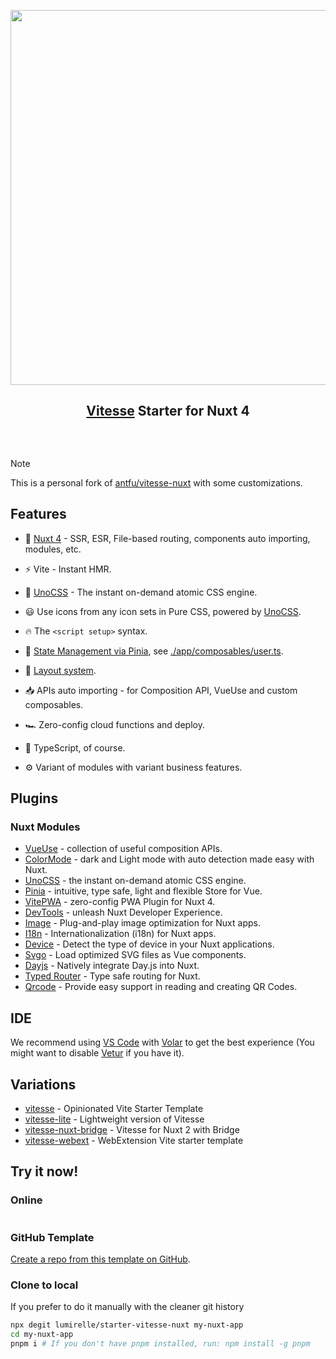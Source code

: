 <p align="center">
<img src="https://user-images.githubusercontent.com/11247099/140462375-7b7ac4db-35b7-453c-8a05-13d8d20282c4.png" width="600"/>
</p>

<h2 align="center">
<a href="https://github.com/antfu/vitesse">Vitesse</a> Starter for Nuxt 4
</h2><br>

<p align="center">
<a href="https://stackblitz.com/github/lumirelle/starter-vitesse-nuxt"><img src="https://developer.stackblitz.com/img/open_in_stackblitz.svg" alt=""></a>
</p>

> [!Note]
>
> This is a personal fork of [antfu/vitesse-nuxt](https://github.com/antfu/vitesse-nuxt) with some customizations.

## Features

- 💚 [Nuxt 4](https://nuxt.com/) - SSR, ESR, File-based routing, components auto importing, modules, etc.

- ⚡️ Vite - Instant HMR.

- 🎨 [UnoCSS](https://github.com/unocss/unocss) - The instant on-demand atomic CSS engine.

- 😃 Use icons from any icon sets in Pure CSS, powered by [UnoCSS](https://github.com/unocss/unocss).

- 🔥 The `<script setup>` syntax.

- 🍍 [State Management via Pinia](https://github.com/vuejs/pinia), see [./app/composables/user.ts](./app/composables/user.ts).

- 📑 [Layout system](./app/layouts).

- 📥 APIs auto importing - for Composition API, VueUse and custom composables.

- 🏎 Zero-config cloud functions and deploy.

- 🦾 TypeScript, of course.

- ⚙️ Variant of modules with variant business features.

## Plugins

### Nuxt Modules

- [VueUse](https://github.com/vueuse/vueuse) - collection of useful composition APIs.
- [ColorMode](https://github.com/nuxt-modules/color-mode) - dark and Light mode with auto detection made easy with Nuxt.
- [UnoCSS](https://github.com/unocss/unocss) - the instant on-demand atomic CSS engine.
- [Pinia](https://github.com/vuejs/pinia) - intuitive, type safe, light and flexible Store for Vue.
- [VitePWA](https://github.com/vite-pwa/nuxt) - zero-config PWA Plugin for Nuxt 4.
- [DevTools](https://github.com/nuxt/devtools) - unleash Nuxt Developer Experience.
- [Image](https://github.com/nuxt/image) - Plug-and-play image optimization for Nuxt apps.
- [I18n](https://github.com/nuxt-modules/i18n) - Internationalization (i18n) for Nuxt apps.
- [Device](https://github.com/nuxt-modules/device) - Detect the type of device in your Nuxt applications.
- [Svgo](https://github.com/cpsoinos/nuxt-svgo) - Load optimized SVG files as Vue components.
- [Dayjs](https://github.com/fumeapp/dayjs) - Natively integrate Day.js into Nuxt.
- [Typed Router](https://github.com/victorgarciaesgi/nuxt-typed-router) - Type safe routing for Nuxt.
- [Qrcode](https://github.com/sandros94/nuxt-qrcode) - Provide easy support in reading and creating QR Codes.

## IDE

We recommend using [VS Code](https://code.visualstudio.com/) with [Volar](https://github.com/johnsoncodehk/volar) to get the best experience (You might want to disable [Vetur](https://vuejs.github.io/vetur/) if you have it).

## Variations

- [vitesse](https://github.com/antfu/vitesse) - Opinionated Vite Starter Template
- [vitesse-lite](https://github.com/antfu/vitesse-lite) - Lightweight version of Vitesse
- [vitesse-nuxt-bridge](https://github.com/antfu/vitesse-nuxt-bridge) - Vitesse for Nuxt 2 with Bridge
- [vitesse-webext](https://github.com/antfu/vitesse-webext) - WebExtension Vite starter template

## Try it now!

### Online

<a href="https://stackblitz.com/github/lumirelle/starter-vitesse-nuxt"><img src="https://developer.stackblitz.com/img/open_in_stackblitz.svg" alt=""></a>

### GitHub Template

[Create a repo from this template on GitHub](https://github.com/lumirelle/starter-vitesse-nuxt/generate).

### Clone to local

If you prefer to do it manually with the cleaner git history

```bash
npx degit lumirelle/starter-vitesse-nuxt my-nuxt-app
cd my-nuxt-app
pnpm i # If you don't have pnpm installed, run: npm install -g pnpm
```
